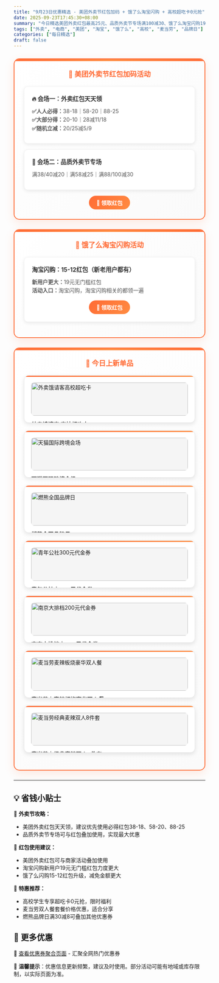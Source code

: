 ```yaml
---
title: "9月23日优惠精选 - 美团外卖节红包加码 + 饿了么淘宝闪购 + 高校超吃卡0元抢"
date: 2025-09-23T17:45:30+08:00
summary: "今日精选美团外卖红包最高25元、品质外卖节专场满100减30、饿了么淘宝闪购19元无门槛红包、高校超吃卡0元抢等热门优惠"
tags: ["外卖", "电商", "美团", "淘宝", "饿了么", "高校", "麦当劳", "品牌日"]
categories: ["每日精选"]
draft: false
---
```


<style>
.deal-section {
    background: linear-gradient(135deg, #ffffff 0%, #fafafa 100%);
    border: 2px solid #ff6b35;
    border-radius: 15px;
    padding: 25px;
    margin: 25px 0;
    box-shadow: 0 8px 25px rgba(255, 107, 53, 0.15);
    position: relative;
    overflow: hidden;
}

.deal-section::before {
    content: '';
    position: absolute;
    top: 0;
    left: 0;
    right: 0;
    height: 5px;
    background: linear-gradient(90deg, #ff6b35, #ff8c42, #ff6b35);
}

.deal-section h3 {
    color: #ff6b35;
    margin-top: 0;
    margin-bottom: 20px;
    font-size: 1.3em;
    font-weight: bold;
    text-align: center;
    padding: 0 10px;
}

.deal-content {
    background: white;
    border-radius: 10px;
    padding: 20px;
    margin: 15px 0;
    border: 1px solid #f0f0f0;
    box-shadow: 0 3px 10px rgba(0, 0, 0, 0.08);
}

.deal-title {
    color: #333;
    font-weight: bold;
    font-size: 1.1em;
    margin-bottom: 12px;
    display: flex;
    align-items: center;
    gap: 8px;
}

.deal-items {
    line-height: 1.6;
    color: #555;
    margin: 8px 0;
}

.deal-items li {
    margin: 5px 0;
    padding-left: 5px;
}

.product-grid {
    display: grid;
    grid-template-columns: repeat(auto-fit, minmax(300px, 1fr));
    gap: 20px;
    margin: 20px 0;
}

.product-card {
    background: white;
    border-radius: 12px;
    padding: 18px;
    border: 1px solid #e8e8e8;
    box-shadow: 0 4px 12px rgba(0, 0, 0, 0.1);
    transition: all 0.3s ease;
    position: relative;
    overflow: hidden;
}

.product-card::before {
    content: '';
    position: absolute;
    top: 0;
    left: 0;
    right: 0;
    height: 3px;
    background: linear-gradient(90deg, #ff6b35, #ff8c42);
}

.product-card:hover {
    transform: translateY(-3px);
    box-shadow: 0 8px 20px rgba(0, 0, 0, 0.15);
}

.product-card img {
    width: 100%;
    height: auto;
    max-height: none;
    object-fit: contain;
    border-radius: 8px;
    margin-bottom: 12px;
    background: #f5f5f5;
}

.product-title {
    font-weight: bold;
    color: #333;
    margin-bottom: 8px;
    font-size: 1.05em;
}

.product-price {
    color: #ff6b35;
    font-size: 1.1em;
    font-weight: bold;
    line-height: 1.4;
}

.highlight-badge {
    background: linear-gradient(135deg, #ff6b35, #ff8c42);
    color: white;
    padding: 4px 12px;
    border-radius: 15px;
    font-size: 0.85em;
    font-weight: 600;
    display: inline-block;
    margin-bottom: 8px;
}

@media (max-width: 768px) {
    .deal-section {
        margin: 15px 0;
        padding: 20px 15px;
    }

    .product-grid {
        grid-template-columns: 1fr;
    }

    .product-card img {
        height: auto;
        max-height: none;
    }
}
</style>


<div class="deal-section">
<h3>🍔 美团外卖节红包加码活动</h3>

<div class="deal-content">
<div class="deal-title">🔥 会场一：外卖红包天天领</div>
<div class="deal-items">
<strong>✅人人必得：</strong>38-18｜58-20｜88-25<br>
<strong>✅大部分得：</strong>20-10｜28减11/18<br>
<strong>✅随机立减：</strong>20/25减5/9
</div>
</div>

<div class="deal-content">
<div class="deal-title">🧧 会场二：品质外卖节专场</div>
<div class="deal-items">
满38/40减20｜满58减25｜满88/100减30
</div>
</div>

<div style="margin-top: 15px; text-align: center;">
<a href="/coupons/" style="background: linear-gradient(135deg, #ff6b35, #ff8c42); color: white; padding: 8px 20px; border-radius: 20px; text-decoration: none; font-weight: bold; display: inline-block;">🎫 领取红包</a>
</div>

</div>

<div class="deal-section">
<h3>🛒 饿了么淘宝闪购活动</h3>

<div class="deal-content">
<div class="deal-title">淘宝闪购：15-12红包（新老用户都有）</div>
<div class="deal-items">
<strong>新用户更大：</strong>19元无门槛红包<br>
<strong>活动入口：</strong>淘宝闪购，淘宝闪购相关的都领一遍
</div>
<div style="margin-top: 15px; text-align: center;">
<a href="/coupons/" style="background: linear-gradient(135deg, #ff6b35, #ff8c42); color: white; padding: 8px 20px; border-radius: 20px; text-decoration: none; font-weight: bold; display: inline-block;">🛒 领取红包</a>
</div>
</div>

</div>

<div class="deal-section">
<h3>🎁 今日上新单品</h3>

<div class="product-grid">

<div class="product-card">
<img src="/images/daily/2025-09-23/chaochika.jpeg" alt="外卖饿请客高校超吃卡">
<div class="product-title">外卖饿请客 高校超吃卡</div>
<div class="product-price">高校学生0元抢</div>
</div>

<div class="product-card">
<img src="/images/daily/2025-09-23/kuajing.jpeg" alt="天猫国际跨境会场">
<div class="product-title">天猫国际跨境会场</div>
<div class="product-price">领专属红包福利</div>
</div>

<div class="product-card">
<img src="/images/daily/2025-09-23/ranxiong.jpeg" alt="燃熊全国品牌日">
<div class="product-title">燃熊全国品牌日</div>
<div class="product-price">满30减8可叠加</div>
</div>

<div class="product-card">
<img src="/images/daily/2025-09-23/qingnian.jpg" alt="青年公社300元代金券">
<div class="product-title">青年公社｜300元代金券</div>
<div class="product-price">到手价：215元</div>
</div>

<div class="product-card">
<img src="/images/daily/2025-09-23/nanjing.jpg" alt="南京大排档200元代金券">
<div class="product-title">南京大排档｜200元代金券</div>
<div class="product-price">到手价：128元</div>
</div>

<div class="product-card">
<img src="/images/daily/2025-09-23/maidanglao1.jpg" alt="麦当劳麦辣板烧豪华双人餐">
<div class="product-title">麦当劳｜麦辣板烧豪华双人餐</div>
<div class="product-price">到手：36.9元</div>
</div>

<div class="product-card">
<img src="/images/daily/2025-09-23/maidanglao2.jpg" alt="麦当劳经典麦辣双人8件套">
<div class="product-title">麦当劳｜经典麦辣双人8件套</div>
<div class="product-price">到手：42.9元</div>
</div>

</div>

</div>

---

## 💡 省钱小贴士

🎯 **外卖节攻略：**
- 美团外卖红包天天领，建议优先使用必得红包38-18、58-20、88-25
- 品质外卖节专场可与红包叠加使用，实现最大优惠

🔄 **红包使用建议：**
- 美团外卖红包可与商家活动叠加使用
- 淘宝闪购新用户19元无门槛红包力度更大
- 饿了么闪购15-12红包升级，减免金额更大

🍔 **特惠推荐：**
- 高校学生专享超吃卡0元抢，限时福利
- 麦当劳双人餐套餐价格优惠，适合分享
- 燃熊品牌日满30减8可叠加其他优惠券

## 📱 更多优惠

🔗 [查看优惠券聚合页面](/coupons/) - 汇聚全网热门优惠券

💬 **温馨提示**：优惠信息更新频繁，建议及时使用。部分活动可能有地域或库存限制，以实际页面为准。